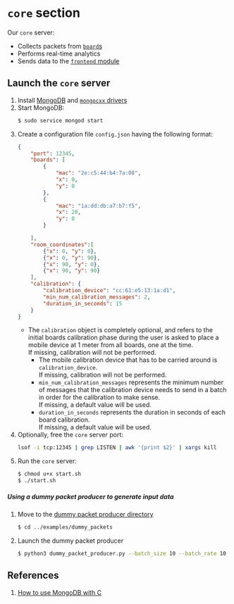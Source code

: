 # `core` section
Our `core` server:
- Collects packets from [`board`s](../../board)
- Performs real-time analytics
- Sends data to the [`frontend` module](../../frontend)

## Launch the `core` server
1. Install [MongoDB](https://docs.mongodb.com/manual/tutorial/install-mongodb-on-ubuntu/#install-mongodb-community-edition-using-deb-packages)
and [`mongocxx` drivers](http://mongocxx.org/mongocxx-v3/installation/)
1. Start MongoDB:
    ```bash
   $ sudo service mongod start 
   ```
1. Create a configuration file `config.json` having the following format: <!-- TODO add missing fields -->
    ```json
    {
        "port": 12345,
        "boards": [
            {
                "mac": "2e:c5:44:b4:7a:08",
                "x": 0,
                "y": 0 
            },
            {
                "mac": "1a:dd:db:a7:b7:f5",
                "x": 20,
                "y": 0 
            }

        ],
        "room_coordinates":[
            {"x": 0, "y": 0},
            {"x": 0, "y": 90},
            {"x": 90, "y": 0},
            {"x": 90, "y": 90}
        ],
        "calibration": {
            "calibration_device": "cc:61:e5:13:1a:d1",
            "min_num_calibration_messages": 2,
            "duration_in_seconds": 15
        }
    }
    ```
    - The `calibration` object is completely optional, and refers to the initial boards calibration phase during
    the user is asked to place a mobile device at 1 meter from all boards, one at the time.\
    If missing, calibration will not be performed.
        -  The mobile calibration device that has to be carried around is `calibration_device`.\
        If missing, calibration will not be performed.
        - `min_num_calibration_messages` represents the minimum number of messages that the calibration device needs
        to send in a batch in order for the calibration to make sense.\
        If missing, a default value will be used.
        - `duration_in_seconds` represents the duration in seconds of each board calibration.\
        If missing, a default value will be used.
1. Optionally, free the `core` server port:
    ```bash
   lsof -i tcp:12345 | grep LISTEN | awk '{print $2}' | xargs kill
   ```
1. Run the `core` server:
    ```bash
    $ chmod u+x start.sh
    $ ./start.sh
    ```

##### Using a dummy packet producer to generate input data
1. Move to the [dummy packet producer directory](../examples/dummy_packets)
    ```bash
    $ cd ../examples/dummy_packets
    ```
1. Launch the dummy packet producer
    ```bash
    $ python3 dummy_packet_producer.py --batch_size 10 --batch_rate 10 --protobuf --out_file batch.txt 127.0.0.1 12345
    ```

## References 
1. [How to use MongoDB with C](http://mongoc.org/libmongoc/current/tutorial.html#starting-mongodb)

